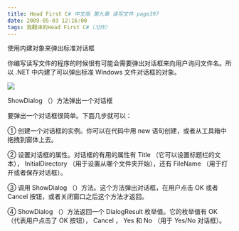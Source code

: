 ```yaml
---
title: Head First C# 中文版 第九章 读写文件 page397
date: 2009-05-03 12:16:00
tags: 我翻译的Head First C#（习作）
---
```

使用内建对象来弹出标准对话框

  

你编写读写文件的程序的时候很有可能会需要弹出对话框来向用户询问文件名。所以  .NET  中内建了可以弹出标准  Windows  文件对话框的对象。

  

![](https://p-blog.csdn.net/images/p_blog_csdn_net/cuipengfei1/EntryImages/20090503/2009-05-03_12-00-47.jpg)

ShowDialog  （）方法弹出一个对话框

  

要弹出一个对话框很简单。下面几步就可以：

  

①  创建一个对话框的实例。你可以在代码中用  new  语句创建，或者从工具箱中拖拽到窗体上去。

②  设置对话框的属性。对话框的有用的属性有  Title  （它可以设置标题栏的文本），  InitialDirectory
（用于设置从哪个文件夹开始），还有  FileName  （用于打开或者保存对话框）。

③  调用  ShowDialog  （）方法。这个方法弹出对话框，在用户点击  OK  或者  Cancel  按钮，或者关闭窗口之后这个方法才返回。

④  ShowDialog  （）方法返回一个  DialogResult  枚举值。它的枚举值有  OK  （代表用户点击了  OK  按钮），
Cancel  ，  Yes  和  No  （用于  Yes/No  对话框）。



